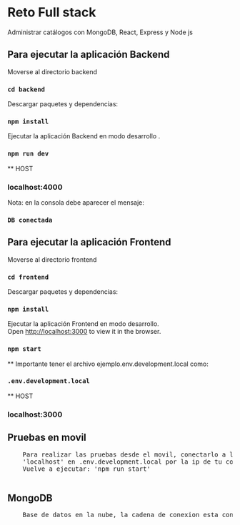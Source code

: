 # Reto Full stack 
Administrar catálogos con MongoDB, React, Express y Node js

## Para ejecutar la aplicación Backend

Moverse al directorio backend

### `cd backend`

Descargar paquetes y dependencias:

### `npm install`

Ejecutar la aplicación Backend en modo desarrollo .<br />

### `npm run dev`

** HOST
### localhost:4000

Nota: en la consola debe aparecer el mensaje:

### `DB conectada`

## Para ejecutar la aplicación Frontend

Moverse al directorio frontend

### `cd frontend`

Descargar paquetes y dependencias:

### `npm install`

Ejecutar la aplicación Frontend en modo desarrollo.<br />
Open [http://localhost:3000](http://localhost:3000) to view it in the browser.

### `npm start`

** Importante tener el archivo ejemplo.env.development.local como:<br />
### `.env.development.local`

** HOST
### localhost:3000

## Pruebas en movil
<div class="highlight highlight-source-shell">
  <pre>
    Para realizar las pruebas desde el movil, conectarlo a la misma red y cambiar 
    'localhost' en .env.development.local por la ip de tu computadora.
    Vuelve a ejecutar: 'npm run start'
  </pre>
</div>

## MongoDB
<div class="highlight highlight-source-shell">
  <pre>
    Base de datos en la nube, la cadena de conexion esta configurada en backend/variables.env
  </pre>
</div>
